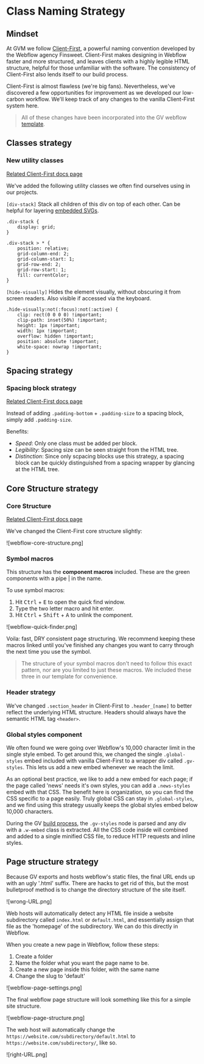 # Class Naming Strategy

## Mindset

At GVM we follow [Client-First](https://finsweet.com/client-first), a powerful naming convention developed by the Webflow agency Finsweet. Client-First makes designing in Webflow faster and more structured, and leaves clients with a highly legible HTML structure, helpful for those unfamiliar with the software. The consistency of Client-First also lends itself to our build process. 

Client-First is almost flawless (we're big fans). Nevertheless, we've discovered a few opportunities for improvement as we developed our low-carbon workflow. We'll keep track of any changes to the vanilla Client-First system here.

> All of these changes have been incorporated into the GV webflow [template](https://preview.webflow.com/preview/gv-template?utm_medium=preview_link&utm_source=dashboard&utm_content=gv-template&preview=a7478f51e9f47fecf64f59752f832e30&workflow=preview).

## Classes strategy

### New utility classes

[Related Client-First docs page](https://www.finsweet.com/client-first/docs/utility-class-systems)

We've added the following utility classes we often find ourselves using in our projects.

`[div-stack]`
Stack all children of this div on top of each other. Can be helpful for layering [embedded SVGs](/vectors).

```
.div-stack {
	display: grid;
}

.div-stack > * {
	position: relative;
	grid-column-end: 2;
	grid-column-start: 1;
	grid-row-end: 2;
	grid-row-start: 1;
	fill: currentColor;
}
```

`[hide-visually]`
Hides the element visually, without obscuring it from screen readers. Also visible if accessed via the keyboard.

```
.hide-visually:not(:focus):not(:active) {
	clip: rect(0 0 0 0) !important;
	clip-path: inset(50%) !important;
	height: 1px !important;
	width: 1px !important;
	overflow: hidden !important;
	position: absolute !important;
	white-space: nowrap !important;
}
```

## Spacing strategy

### Spacing block strategy

[Related Client-First docs page](https://www.finsweet.com/client-first/docs/spacing-strategy/#spacing-block-strategy)

Instead of adding `.padding-bottom` + `.padding-size` to a spacing block, simply add `.padding-size`.

Benefits:

-   _Speed_: Only one class must be added per block.
-   _Legibility_: Spacing size can be seen straight from the HTML tree.
-   _Distinction_: Since only scpacing blocks use this strategy, a spacing block can be quickly distinguished from a spacing wrapper by glancing at the HTML tree.

## Core Structure strategy

### Core Structure

[Related Client-First docs page](https://www.finsweet.com/client-first/docs/core-structure-strategy)

We've changed the Client-First core structure slightly:

![webflow-core-structure.png]

### Symbol macros

This structure has the **component macros** included. These are the green components with a pipe | in the name.

To use symbol macros:

1. Hit <kbd>Ctrl</kbd> + <kbd>E</kbd> to open the quick find window.
2. Type the two letter macro and hit enter.
3. Hit <kbd>Ctrl</kbd> + <kbd>Shift</kbd> + <kbd>A</kbd> to unlink the component.

![webflow-quick-finder.png]

Voila: fast, DRY consistent page structuring. We recommend keeping these macros linked until you've finished any changes you want to carry through the next time you use the symbol.

> The structure of your symbol macros don't need to follow this exact pattern, nor are you limited to just these macros. We included these three in our template for convenience.

### Header strategy

We've changed `.section_header` in Client-First to `.header_[name]` to better reflect the underlying HTML structure. Headers should always have the semantic HTML tag `<header>`.

### Global styles component

We often found we were going over Webflow's 10,000 character limit in the single style embed. To get around this, we changed the single `.global-styles` embed included with vanilla Client-First to a wrapper div called `.gv-styles`. This lets us add a new embed whenever we reach the limit.

As an optional best practice, we like to add a new embed for each page; if the page called 'news' needs it's own styles, you can add a `.news-styles` embed with that CSS. The benefit here is  organization, so you can find the CSS specific to a page easily. Truly global CSS can stay in `.global-styles`, and we find using this strategy usually keeps the global styles embed below 10,000 characters.

During the GV [build process](#), the `.gv-styles` node is parsed and any div with a `.w-embed` class is extracted. All the CSS code inside will combined and added to a single minified CSS file, to reduce HTTP requests and inline styles.

## Page structure strategy

Because GV exports and hosts webflow's static files, the final URL ends up with an ugly '.html' suffix. There are hacks to get rid of this, but the most bulletproof method is to change the directory structure of the site itself. 

![wrong-URL.png]

Web hosts will automatically detect any HTML file inside a website subdirectory called `index.html` or `default.html`, and essentially assign that file as the 'homepage' of the subdirectory. We can do this directly in Webflow.

When you create a new page in Webflow, follow these steps:
1. Create a folder
2. Name the folder what you want the page name to be.
3. Create a new page inside this folder, with the same name
4. Change the slug to 'default'

![webflow-page-settings.png]

The final webflow page structure will look something like this for a simple site structure.

![webflow-page-structure.png]

The web host will automatically change the `https://website.com/subdirectory/default.html` to `https://website.com/subdirectory/`, like so.

![right-URL.png]